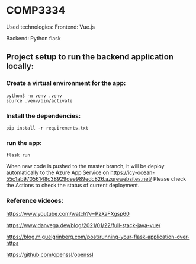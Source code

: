 # COMP3334

Used technologies:
Frontend: Vue.js

Backend: Python flask

## Project setup to run the backend application locally:

### Create a virtual environment for the app:
```
python3 -m venv .venv
source .venv/bin/activate
```

### Install the dependencies:
```
pip install -r requirements.txt
```

### run the app:
```
flask run
```

When new code is pushed to the master branch, it will be deploy automatically to the Azure App Service on 
<https://icy-ocean-55c1ab97056148c38929dee989edc826.azurewebsites.net/>
Please check the Actions to check the status of current deployment.

### Reference videoes:

<https://www.youtube.com/watch?v=PzXaFXgsp60>

<https://www.danvega.dev/blog/2021/01/22/full-stack-java-vue/>

<https://blog.miguelgrinberg.com/post/running-your-flask-application-over-https>

<https://github.com/openssl/openssl>
